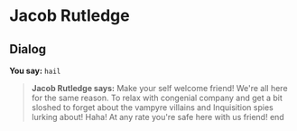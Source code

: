 # Jacob Rutledge


## Dialog

**You say:** `hail`



>**Jacob Rutledge says:** Make your self welcome friend! We're all here for the same reason. To relax with congenial company and get a bit sloshed to forget about the vampyre villains and Inquisition spies lurking about! Haha! At any rate you're safe here with us friend!
end
